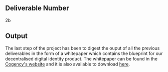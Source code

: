 ## Deliverable Number
2b

## Output
The last step of the project has been to digest the ouput of all the previous deliverables in the form of a whitepaper which contains the blueprint for our decentralised digital identity product. The whitepaper can be found in the [Cogency's website](https://www.cogencylab.com/) and it is also available to download [here](https://github.com/CogencyWeb3/Web3MediaPilot/blob/main/Cogency%20-%20White%20paper.pdf).



